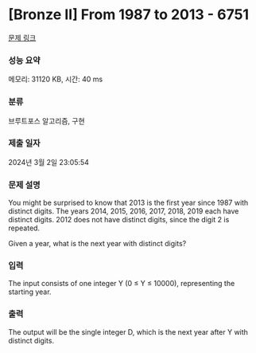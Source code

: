 # [Bronze II] From 1987 to 2013 - 6751 

[문제 링크](https://www.acmicpc.net/problem/6751) 

### 성능 요약

메모리: 31120 KB, 시간: 40 ms

### 분류

브루트포스 알고리즘, 구현

### 제출 일자

2024년 3월 2일 23:05:54

### 문제 설명

<p>You might be surprised to know that 2013 is the first year since 1987 with distinct digits. The years 2014, 2015, 2016, 2017, 2018, 2019 each have distinct digits. 2012 does not have distinct digits, since the digit 2 is repeated.</p>

<p>Given a year, what is the next year with distinct digits?</p>

### 입력 

 <p>The input consists of one integer Y (0 ≤ Y ≤ 10000), representing the starting year.</p>

### 출력 

 <p>The output will be the single integer D, which is the next year after Y with distinct digits.</p>

